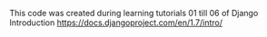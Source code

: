 This code was created during learning tutorials 01 till 06 of Django Introduction
https://docs.djangoproject.com/en/1.7/intro/ 

